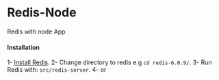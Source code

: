 # Redis-Node
Redis with node App

#### Installation
1- [Install Redis](https://redis.io/download).
2- Change directory to redis  e.g `cd redis-6.0.9/`.
3- Run Redis with: `src/redis-server`.
4- or
